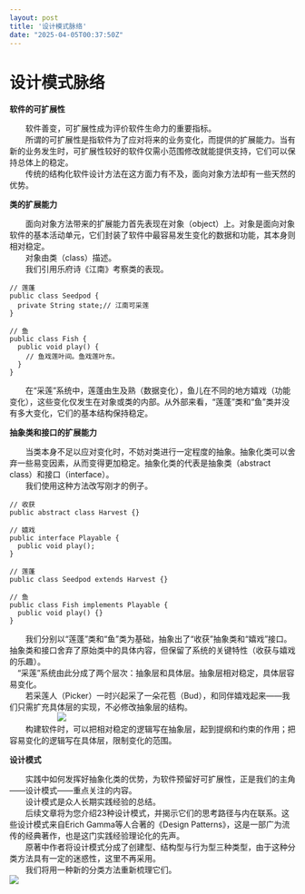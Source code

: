 ```yaml
---
layout: post
title: '设计模式脉络'
date: "2025-04-05T00:37:50Z"
---
```

设计模式脉络
======

**软件的可扩展性**

  软件善变，可扩展性成为评价软件生命力的重要指标。  
  所谓的可扩展性是指软件为了应对将来的业务变化，而提供的扩展能力。当有新的业务发生时，可扩展性较好的软件仅需小范围修改就能提供支持，它们可以保持总体上的稳定。  
  传统的结构化软件设计方法在这方面力有不及，面向对象方法却有一些天然的优势。

**类的扩展能力**

  面向对象方法带来的扩展能力首先表现在对象（object）上。对象是面向对象软件的基本活动单元，它们封装了软件中最容易发生变化的数据和功能，其本身则相对稳定。  
  对象由类（class）描述。  
  我们引用乐府诗《江南》考察类的表现。

    // 莲蓬
    public class Seedpod {
      private String state;// 江南可采莲
    }
    
    // 鱼
    public class Fish {
      public void play() {
        // 鱼戏莲叶间。鱼戏莲叶东。
      }
    }
    

  在“采莲”系统中，莲蓬由生及熟（数据变化），鱼儿在不同的地方嬉戏（功能变化），这些变化仅发生在对象或类的内部。从外部来看，“莲蓬”类和“鱼”类并没有多大变化，它们的基本结构保持稳定。

**抽象类和接口的扩展能力**

  当类本身不足以应对变化时，不妨对类进行一定程度的抽象。抽象化类可以舍弃一些易变因素，从而变得更加稳定。抽象化类的代表是抽象类（abstract class）和接口（interface）。  
  我们使用这种方法改写刚才的例子。

    // 收获
    public abstract class Harvest {}
    
    // 嬉戏
    public interface Playable {
      public void play();
    }
    
    // 莲蓬
    public class Seedpod extends Harvest {}
    
    // 鱼
    public class Fish implements Playable {
      public void play() {}
    }
    

  我们分别以“莲蓬”类和“鱼”类为基础，抽象出了“收获”抽象类和“嬉戏”接口。抽象类和接口舍弃了原始类中的具体内容，但保留了系统的关键特性（收获与嬉戏的乐趣）。  
 “采莲”系统由此分成了两个层次：抽象层和具体层。抽象层相对稳定，具体层容易变化。  
  若采莲人（Picker）一时兴起采了一朵花苞（Bud），和同伴嬉戏起来——我们只需扩充具体层的实现，不必修改抽象层的结构。  
      ![](https://img2024.cnblogs.com/blog/3623567/202503/3623567-20250322231121288-192976851.png)  
  构建软件时，可以把相对稳定的逻辑写在抽象层，起到提纲和约束的作用；把容易变化的逻辑写在具体层，限制变化的范围。

**设计模式**

  实践中如何发挥好抽象化类的优势，为软件预留好可扩展性，正是我们的主角——设计模式——重点关注的内容。  
  设计模式是众人长期实践经验的总结。  
  后续文章将为您介绍23种设计模式，并揭示它们的思考路径与内在联系。这些设计模式来自Erich Gamma等人合著的《Design Patterns》，这是一部广为流传的经典著作，也是这门实践经验理论化的先声。  
  原著中作者将设计模式分成了创建型、结构型与行为型三种类型，由于这种分类方法具有一定的迷惑性，这里不再采用。  
  我们将用一种新的分类方法重新梳理它们。  
![](https://img2024.cnblogs.com/blog/3623567/202503/3623567-20250328234107075-1317395989.jpg)